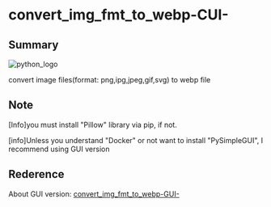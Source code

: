 # convert_img_fmt_to_webp-CUI-
## Summary
![python_logo](https://s3.dualstack.us-east-2.amazonaws.com/pythondotorg-assets/media/community/logos/python-logo-only.png)

convert image files(format: png,ipg,jpeg,gif,svg) to webp file

## Note
[Info]you must install "Pillow" library via pip, if not.

[info]Unless you understand "Docker" or not want to install "PySimpleGUI", I recommend using GUI version

## Rederence
About GUI version: [convert_img_fmt_to_webp-GUI-](https://github.com/myon-bioinformatics/convert_img_fmt_to_webp-GUI-)

